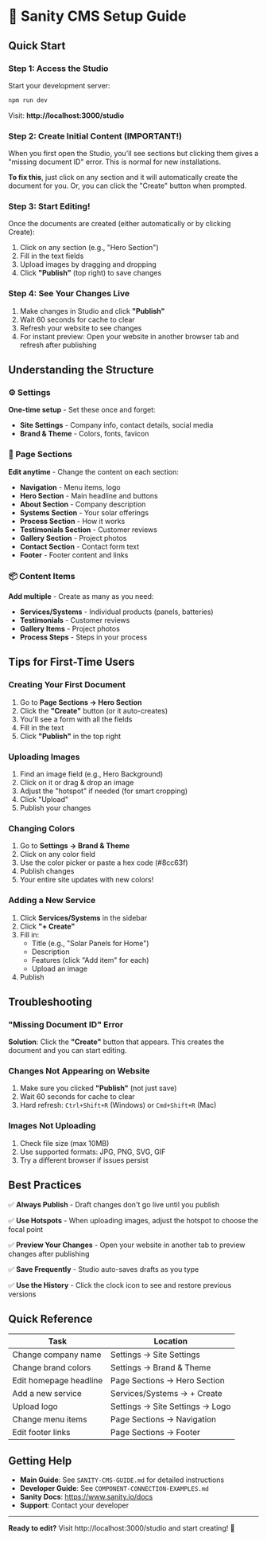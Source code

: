 # 🚀 Sanity CMS Setup Guide

## Quick Start

### Step 1: Access the Studio

Start your development server:
```bash
npm run dev
```

Visit: **http://localhost:3000/studio**

### Step 2: Create Initial Content (IMPORTANT!)

When you first open the Studio, you'll see sections but clicking them gives a "missing document ID" error. This is normal for new installations.

**To fix this**, just click on any section and it will automatically create the document for you. Or, you can click the "Create" button when prompted.

### Step 3: Start Editing!

Once the documents are created (either automatically or by clicking Create):

1. Click on any section (e.g., "Hero Section")
2. Fill in the text fields
3. Upload images by dragging and dropping
4. Click **"Publish"** (top right) to save changes

### Step 4: See Your Changes Live

1. Make changes in Studio and click **"Publish"**
2. Wait 60 seconds for cache to clear
3. Refresh your website to see changes
4. For instant preview: Open your website in another browser tab and refresh after publishing

## Understanding the Structure

### ⚙️ Settings
**One-time setup** - Set these once and forget:
- **Site Settings** - Company info, contact details, social media
- **Brand & Theme** - Colors, fonts, favicon

### 📄 Page Sections
**Edit anytime** - Change the content on each section:
- **Navigation** - Menu items, logo
- **Hero Section** - Main headline and buttons
- **About Section** - Company description
- **Systems Section** - Your solar offerings
- **Process Section** - How it works
- **Testimonials Section** - Customer reviews
- **Gallery Section** - Project photos
- **Contact Section** - Contact form text
- **Footer** - Footer content and links

### 📦 Content Items
**Add multiple** - Create as many as you need:
- **Services/Systems** - Individual products (panels, batteries)
- **Testimonials** - Customer reviews
- **Gallery Items** - Project photos
- **Process Steps** - Steps in your process

## Tips for First-Time Users

### Creating Your First Document

1. Go to **Page Sections → Hero Section**
2. Click the **"Create"** button (or it auto-creates)
3. You'll see a form with all the fields
4. Fill in the text
5. Click **"Publish"** in the top right

### Uploading Images

1. Find an image field (e.g., Hero Background)
2. Click on it or drag & drop an image
3. Adjust the "hotspot" if needed (for smart cropping)
4. Click "Upload"
5. Publish your changes

### Changing Colors

1. Go to **Settings → Brand & Theme**
2. Click on any color field
3. Use the color picker or paste a hex code (#8cc63f)
4. Publish changes
5. Your entire site updates with new colors!

### Adding a New Service

1. Click **Services/Systems** in the sidebar
2. Click **"+ Create"**
3. Fill in:
   - Title (e.g., "Solar Panels for Home")
   - Description
   - Features (click "Add item" for each)
   - Upload an image
4. Publish

## Troubleshooting

### "Missing Document ID" Error
**Solution**: Click the **"Create"** button that appears. This creates the document and you can start editing.

### Changes Not Appearing on Website
1. Make sure you clicked **"Publish"** (not just save)
2. Wait 60 seconds for cache to clear
3. Hard refresh: `Ctrl+Shift+R` (Windows) or `Cmd+Shift+R` (Mac)

### Images Not Uploading
1. Check file size (max 10MB)
2. Use supported formats: JPG, PNG, SVG, GIF
3. Try a different browser if issues persist

## Best Practices

✅ **Always Publish** - Draft changes don't go live until you publish

✅ **Use Hotspots** - When uploading images, adjust the hotspot to choose the focal point

✅ **Preview Your Changes** - Open your website in another tab to preview changes after publishing

✅ **Save Frequently** - Studio auto-saves drafts as you type

✅ **Use the History** - Click the clock icon to see and restore previous versions

## Quick Reference

| Task | Location |
|------|----------|
| Change company name | Settings → Site Settings |
| Change brand colors | Settings → Brand & Theme |
| Edit homepage headline | Page Sections → Hero Section |
| Add a new service | Services/Systems → + Create |
| Upload logo | Settings → Site Settings → Logo |
| Change menu items | Page Sections → Navigation |
| Edit footer links | Page Sections → Footer |

## Getting Help

- **Main Guide**: See `SANITY-CMS-GUIDE.md` for detailed instructions
- **Developer Guide**: See `COMPONENT-CONNECTION-EXAMPLES.md`
- **Sanity Docs**: https://www.sanity.io/docs
- **Support**: Contact your developer

---

**Ready to edit?** Visit http://localhost:3000/studio and start creating! 🎨
